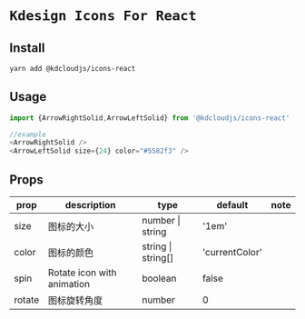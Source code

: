 # `Kdesign Icons For React`


## Install

```bash 
yarn add @kdcloudjs/icons-react
```

## Usage

```ts
import {ArrowRightSolid,ArrowLeftSolid} from '@kdcloudjs/icons-react'

//example
<ArrowRightSolid />
<ArrowLeftSolid size={24} color="#5582f3" />
```
## Props

|    prop	 | description  | type  | default | note |
| ---------- | --- | --- | --- | --- |
| size |  图标的大小 | number &#124; string |  '1em' |
| color |  图标的颜色 | string  &#124; string[] |  'currentColor' |
| spin |  Rotate icon with animation | boolean | false |
| rotate | 图标旋转角度 | number | 0 |

